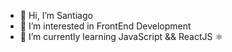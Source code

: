 - 👋 Hi, I’m Santiago
- 👀 I’m interested in FrontEnd Development
- 🌱 I’m currently learning JavaScript && ReactJS ⚛️


<!---
BoccoSantiago/BoccoSantiago is a ✨ special ✨ repository because its `README.md` (this file) appears on your GitHub profile.
You can click the Preview link to take a look at your changes.
--->
